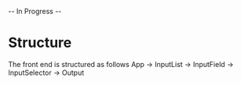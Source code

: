 -- In Progress --

# Structure
The front end is structured as follows
App -> InputList -> InputField
                 -> InputSelector
    -> Output